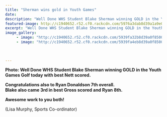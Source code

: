 ```yaml
---
title: "Sherman wins gold in Youth Games"
date: 
description: "Well Done WHS Student Blake Sherman winning GOLD in the Youth Games Golf today with best Nett scored..."
featured-image: http://c1940652.r52.cf0.rackcdn.com/5976a3dab8d39a1a9e000b1d/Blake-Sherman-gold.jpg
excerpt: "Well Done WHS Student Blake Sherman winning GOLD in the Youth Games Golf today with best Nett scored."
image_gallery:
     - image: "http://c1940652.r52.cf0.rackcdn.com/5939fa32b8d39a0f85000494/Blake-Sherman-gold--another-manjpg.jpg"
     - image: "http://c1940652.r52.cf0.rackcdn.com/5939fa4eb8d39a0f85000496/Ryan-Donaldson-7th-overall.jpg"
    
    
    
---
```


<p><strong>Photo: Well Done WHS Student Blake Sherman winning GOLD in the Youth Games Golf today with best Nett scored.&nbsp;</strong><br /><strong></strong></p>
<p><strong>Congratulations also to Ryan Donaldson 7th overall.&nbsp;</strong><br /><strong>Blake also came 3rd in best Gross scored and Ryan 8th.&nbsp;</strong></p>
<p><strong>Awesome work to you both!</strong></p>
<p><span>(Lisa Murphy, Sports Co-ordinator)</span></p>

